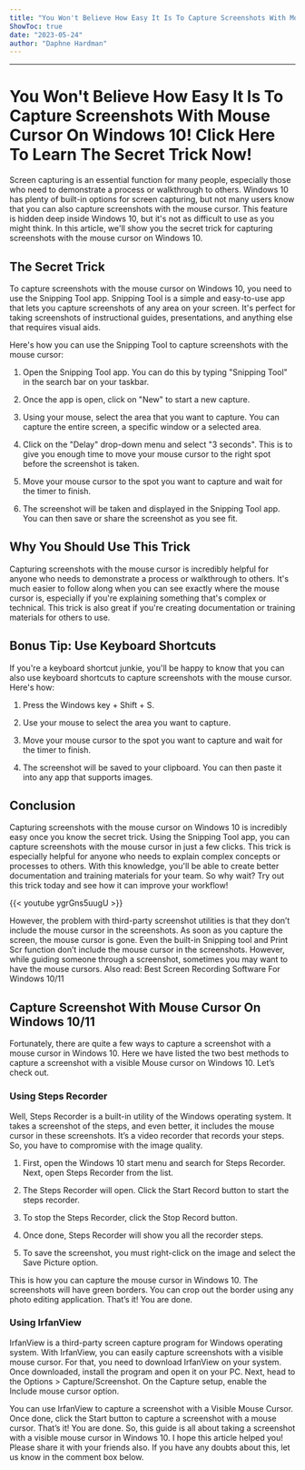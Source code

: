 ```yaml
---
title: "You Won't Believe How Easy It Is To Capture Screenshots With Mouse Cursor On Windows 10! Click Here To Learn The Secret Trick Now!"
ShowToc: true 
date: "2023-05-24"
author: "Daphne Hardman"
---
```

*****
# You Won't Believe How Easy It Is To Capture Screenshots With Mouse Cursor On Windows 10! Click Here To Learn The Secret Trick Now!

Screen capturing is an essential function for many people, especially those who need to demonstrate a process or walkthrough to others. Windows 10 has plenty of built-in options for screen capturing, but not many users know that you can also capture screenshots with the mouse cursor. This feature is hidden deep inside Windows 10, but it's not as difficult to use as you might think. In this article, we'll show you the secret trick for capturing screenshots with the mouse cursor on Windows 10.

## The Secret Trick

To capture screenshots with the mouse cursor on Windows 10, you need to use the Snipping Tool app. Snipping Tool is a simple and easy-to-use app that lets you capture screenshots of any area on your screen. It's perfect for taking screenshots of instructional guides, presentations, and anything else that requires visual aids.

Here's how you can use the Snipping Tool to capture screenshots with the mouse cursor:

1. Open the Snipping Tool app. You can do this by typing "Snipping Tool" in the search bar on your taskbar.

2. Once the app is open, click on "New" to start a new capture.

3. Using your mouse, select the area that you want to capture. You can capture the entire screen, a specific window or a selected area.

4. Click on the "Delay" drop-down menu and select "3 seconds". This is to give you enough time to move your mouse cursor to the right spot before the screenshot is taken.

5. Move your mouse cursor to the spot you want to capture and wait for the timer to finish.

6. The screenshot will be taken and displayed in the Snipping Tool app. You can then save or share the screenshot as you see fit.

## Why You Should Use This Trick

Capturing screenshots with the mouse cursor is incredibly helpful for anyone who needs to demonstrate a process or walkthrough to others. It's much easier to follow along when you can see exactly where the mouse cursor is, especially if you're explaining something that's complex or technical. This trick is also great if you're creating documentation or training materials for others to use.

## Bonus Tip: Use Keyboard Shortcuts

If you're a keyboard shortcut junkie, you'll be happy to know that you can also use keyboard shortcuts to capture screenshots with the mouse cursor. Here's how:

1. Press the Windows key + Shift + S.

2. Use your mouse to select the area you want to capture.

3. Move your mouse cursor to the spot you want to capture and wait for the timer to finish.

4. The screenshot will be saved to your clipboard. You can then paste it into any app that supports images.

## Conclusion

Capturing screenshots with the mouse cursor on Windows 10 is incredibly easy once you know the secret trick. Using the Snipping Tool app, you can capture screenshots with the mouse cursor in just a few clicks. This trick is especially helpful for anyone who needs to explain complex concepts or processes to others. With this knowledge, you'll be able to create better documentation and training materials for your team. So why wait? Try out this trick today and see how it can improve your workflow!

{{< youtube ygrGns5uugU >}} 



However, the problem with third-party screenshot utilities is that they don’t include the mouse cursor in the screenshots. As soon as you capture the screen, the mouse cursor is gone.
Even the built-in Snipping tool and Print Scr function don’t include the mouse cursor in the screenshots. However, while guiding someone through a screenshot, sometimes you may want to have the mouse cursors.
Also read: Best Screen Recording Software For Windows 10/11 

 
## Capture Screenshot With Mouse Cursor On Windows 10/11


Fortunately, there are quite a few ways to capture a screenshot with a mouse cursor in Windows 10. Here we have listed the two best methods to capture a screenshot with a visible Mouse cursor on Windows 10. Let’s check out.

 
### Using Steps Recorder


Well, Steps Recorder is a built-in utility of the Windows operating system. It takes a screenshot of the steps, and even better, it includes the mouse cursor in these screenshots.
It’s a video recorder that records your steps. So, you have to compromise with the image quality.
1. First, open the Windows 10 start menu and search for Steps Recorder. Next, open Steps Recorder from the list.

2. The Steps Recorder will open. Click the Start Record button to start the steps recorder.

3. To stop the Steps Recorder, click the Stop Record button.

4. Once done, Steps Recorder will show you all the recorder steps.
5. To save the screenshot, you must right-click on the image and select the Save Picture option.

This is how you can capture the mouse cursor in Windows 10. The screenshots will have green borders. You can crop out the border using any photo editing application. That’s it! You are done.

 
### Using IrfanView


IrfanView is a third-party screen capture program for Windows operating system. With IrfanView, you can easily capture screenshots with a visible mouse cursor.
For that, you need to download IrfanView on your system. Once downloaded, install the program and open it on your PC. Next, head to the Options > Capture/Screenshot. On the Capture setup, enable the Include mouse cursor option.

You can use IrfanView to capture a screenshot with a Visible Mouse Cursor. Once done, click the Start button to capture a screenshot with a mouse cursor. That’s it! You are done.
So, this guide is all about taking a screenshot with a visible mouse cursor in Windows 10. I hope this article helped you! Please share it with your friends also. If you have any doubts about this, let us know in the comment box below.




